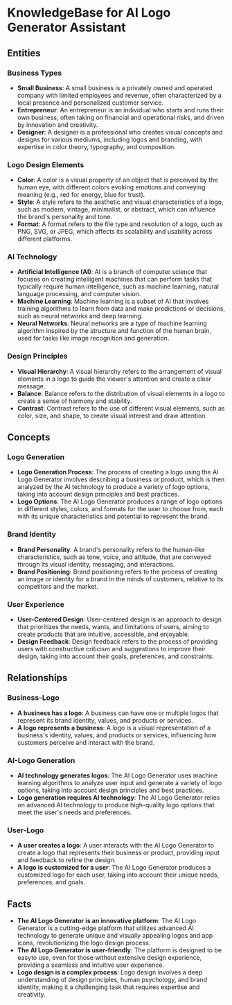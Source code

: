 # **KnowledgeBase for AI Logo Generator Assistant**

## **Entities**

### **Business Types**

* **Small Business**: A small business is a privately owned and operated company with limited employees and revenue, often characterized by a local presence and personalized customer service.
* **Entrepreneur**: An entrepreneur is an individual who starts and runs their own business, often taking on financial and operational risks, and driven by innovation and creativity.
* **Designer**: A designer is a professional who creates visual concepts and designs for various mediums, including logos and branding, with expertise in color theory, typography, and composition.

### **Logo Design Elements**

* **Color**: A color is a visual property of an object that is perceived by the human eye, with different colors evoking emotions and conveying meaning (e.g., red for energy, blue for trust).
* **Style**: A style refers to the aesthetic and visual characteristics of a logo, such as modern, vintage, minimalist, or abstract, which can influence the brand's personality and tone.
* **Format**: A format refers to the file type and resolution of a logo, such as PNG, SVG, or JPEG, which affects its scalability and usability across different platforms.

### **AI Technology**

* **Artificial Intelligence (AI)**: AI is a branch of computer science that focuses on creating intelligent machines that can perform tasks that typically require human intelligence, such as machine learning, natural language processing, and computer vision.
* **Machine Learning**: Machine learning is a subset of AI that involves training algorithms to learn from data and make predictions or decisions, such as neural networks and deep learning.
* **Neural Networks**: Neural networks are a type of machine learning algorithm inspired by the structure and function of the human brain, used for tasks like image recognition and generation.

### **Design Principles**

* **Visual Hierarchy**: A visual hierarchy refers to the arrangement of visual elements in a logo to guide the viewer's attention and create a clear message.
* **Balance**: Balance refers to the distribution of visual elements in a logo to create a sense of harmony and stability.
* **Contrast**: Contrast refers to the use of different visual elements, such as color, size, and shape, to create visual interest and draw attention.

## **Concepts**

### **Logo Generation**

* **Logo Generation Process**: The process of creating a logo using the AI Logo Generator involves describing a business or product, which is then analyzed by the AI technology to produce a variety of logo options, taking into account design principles and best practices.
* **Logo Options**: The AI Logo Generator produces a range of logo options in different styles, colors, and formats for the user to choose from, each with its unique characteristics and potential to represent the brand.

### **Brand Identity**

* **Brand Personality**: A brand's personality refers to the human-like characteristics, such as tone, voice, and attitude, that are conveyed through its visual identity, messaging, and interactions.
* **Brand Positioning**: Brand positioning refers to the process of creating an image or identity for a brand in the minds of customers, relative to its competitors and the market.

### **User Experience**

* **User-Centered Design**: User-centered design is an approach to design that prioritizes the needs, wants, and limitations of users, aiming to create products that are intuitive, accessible, and enjoyable.
* **Design Feedback**: Design feedback refers to the process of providing users with constructive criticism and suggestions to improve their design, taking into account their goals, preferences, and constraints.

## **Relationships**

### **Business-Logo**

* **A business has a logo**: A business can have one or multiple logos that represent its brand identity, values, and products or services.
* **A logo represents a business**: A logo is a visual representation of a business's identity, values, and products or services, influencing how customers perceive and interact with the brand.

### **AI-Logo Generation**

* **AI technology generates logos**: The AI Logo Generator uses machine learning algorithms to analyze user input and generate a variety of logo options, taking into account design principles and best practices.
* **Logo generation requires AI technology**: The AI Logo Generator relies on advanced AI technology to produce high-quality logo options that meet the user's needs and preferences.

### **User-Logo**

* **A user creates a logo**: A user interacts with the AI Logo Generator to create a logo that represents their business or product, providing input and feedback to refine the design.
* **A logo is customized for a user**: The AI Logo Generator produces a customized logo for each user, taking into account their unique needs, preferences, and goals.

## **Facts**

* **The AI Logo Generator is an innovative platform**: The AI Logo Generator is a cutting-edge platform that utilizes advanced AI technology to generate unique and visually appealing logos and app icons, revolutionizing the logo design process.
* **The AI Logo Generator is user-friendly**: The platform is designed to be easyto use, even for those without extensive design experience, providing a seamless and intuitive user experience.
* **Logo design is a complex process**: Logo design involves a deep understanding of design principles, human psychology, and brand identity, making it a challenging task that requires expertise and creativity.
